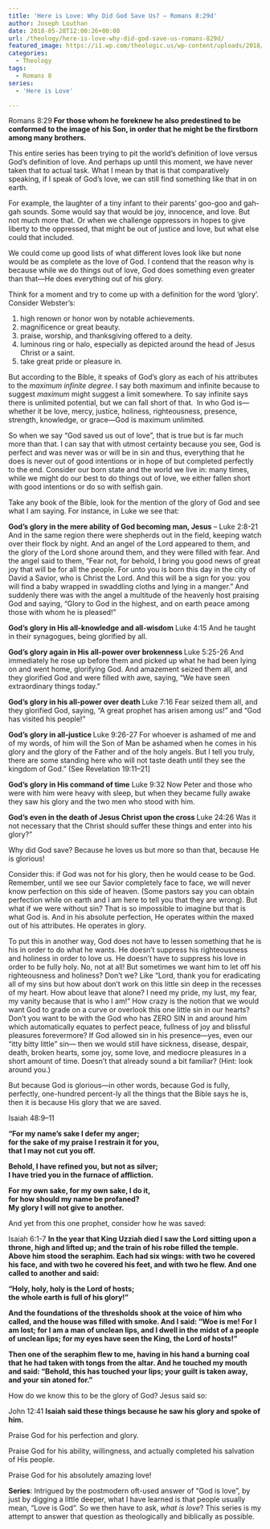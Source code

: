 ```yaml
---
title: 'Here is Love: Why Did God Save Us? – Romans 8:29d'
author: Joseph Louthan
date: 2018-05-28T12:00:26+00:00
url: /theology/here-is-love-why-did-god-save-us-romans-829d/
featured_image: https://i1.wp.com/theologic.us/wp-content/uploads/2018/05/seraphimandisaiah.jpg?resize=825%2C510
categories:
  - Theology
tags:
  - Romans 8
series:
  - 'Here is Love'

---
```

<p class="p1">
  Romans 8:29<b><i> </i>For those whom he foreknew he also predestined to be conformed to the image of his Son, in order that he might be the firstborn among many brothers. </b>
</p>

<p class="p1">
  This entire series has been trying to pit the world’s definition of love versus God’s definition of love. And perhaps up until this moment, we have never taken that to actual task. What I mean by that is that comparatively speaking, if I speak of God’s love, we can still find something like that in on earth.
</p>

<p class="p1">
  For example, the laughter of a tiny infant to their parents’ goo-goo and gah-gah sounds. Some would say that would be joy, innocence, and love. But not much more that. Or when we challenge oppressors in hopes to give liberty to the oppressed, that might be out of justice and love, but what else could that included.
</p>

<p class="p1">
  We could come up good lists of what different loves look like but none would be as complete as the love of God. I contend that the reason why is because while we do things out of love, God does something even greater than that—He does everything out of his glory.
</p>

<p class="p1">
  Think for a moment and try to come up with a definition for the word ‘glory’. Consider Webster’s:
</p>

<ol class="ol1">
  <li class="li1">
    high renown or honor won by notable achievements.
  </li>
  <li class="li1">
    magnificence or great beauty.
  </li>
  <li class="li1">
    praise, worship, and thanksgiving offered to a deity.
  </li>
  <li class="li1">
    luminous ring or halo, especially as depicted around the head of Jesus Christ or a saint.
  </li>
  <li class="li1">
    take great pride or pleasure in.
  </li>
</ol>

<p class="p1">
  But according to the Bible, it speaks of God’s glory as each of his attributes to the <i>maximum infinite degree</i>. I say both maximum and infinite because to suggest <i>maximum</i> might suggest a limit somewhere. To say infinite says there is unlimited potential, but we can fall short of that.<span class="Apple-converted-space">  </span>In who God is—whether it be love, mercy, justice, holiness, righteousness, presence, strength, knowledge, or grace—God is maximum unlimited.
</p>

<p class="p1">
  So when we say “God saved us out of love”, that is true but is far much more than that. I can say that with utmost certainty because you see, God is perfect and was never was or will be in sin and thus, everything that he does is never out of good intentions or in hope of but completed perfectly to the end. Consider our born state and the world we live in: many times, while we might do our best to do things out of love, we either fallen short with good intentions or do so with selfish gain.
</p>

<p class="p1">
  Take any book of the Bible, look for the mention of the glory of God and see what I am saying. For instance, in Luke we see that:
</p>

<p class="p1">
  <b>God’s glory in the mere ability of God becoming man, Jesus</b> &#8211; Luke 2:8-21 And in the same region there were shepherds out in the field, keeping watch over their flock by night. And an angel of the Lord appeared to them, and the glory of the Lord shone around them, and they were filled with fear. And the angel said to them, “Fear not, for behold, I bring you good news of great joy that will be for all the people. For unto you is born this day in the city of David a Savior, who is Christ the Lord. And this will be a sign for you: you will find a baby wrapped in swaddling cloths and lying in a manger.” And suddenly there was with the angel a multitude of the heavenly host praising God and saying, “Glory to God in the highest, and on earth peace among those with whom he is pleased!”
</p>

<p class="p1">
  <b>God’s glory in His all-knowledge and all-wisdom</b> Luke 4:15 And he taught in their synagogues, being glorified by all.
</p>

<p class="p1">
  <b>God’s glory again in His all-power over brokenness </b>Luke 5:25-26 And immediately he rose up before them and picked up what he had been lying on and went home, glorifying God. And amazement seized them all, and they glorified God and were filled with awe, saying, “We have seen extraordinary things today.”
</p>

<p class="p1">
  <b>God’s glory in his all-power over death </b>Luke 7:16 Fear seized them all, and they glorified God, saying, “A great prophet has arisen among us!” and “God has visited his people!”
</p>

<p class="p1">
  <b>God’s glory in all-justice </b>Luke 9:26-27 For whoever is ashamed of me and of my words, of him will the Son of Man be ashamed when he comes in his glory and the glory of the Father and of the holy angels. But I tell you truly, there are some standing here who will not taste death until they see the kingdom of God.” (See Revelation 19:11–21]
</p>

<p class="p1">
  <b>God’s glory in His command of time</b> Luke 9:32 Now Peter and those who were with him were heavy with sleep, but when they became fully awake they saw his glory and the two men who stood with him.
</p>

<p class="p1">
  <b>God’s even in the death of Jesus Christ upon the cross </b>Luke 24:26 Was it not necessary that the Christ should suffer these things and enter into his glory?”
</p>

<p class="p1">
  Why did God save? Because he loves us but more so than that, because He is glorious!
</p>

<p class="p1">
  Consider this: if God was not for his glory, then he would cease to be God. Remember, until we see our Savior completely face to face, we will never know perfection on this side of heaven. (Some pastors say you can obtain perfection while on earth and I am here to tell you that they are wrong). But what if we were without sin? That is so impossible to imagine but that is what God is. And in his absolute perfection, He operates within the maxed out of his attributes. He operates in glory.
</p>

<p class="p1">
  To put this in another way, God does not have to lessen something that he is his in order to do what he wants. He doesn’t suppress his righteousness and holiness in order to love us. He doesn’t have to suppress his love in order to be fully holy. No, not at all! But sometimes we want him to let off his righteousness and holiness? Don’t we? Like “Lord, thank you for eradicating all of my sins but how about don’t work on this little sin deep in the recesses of my heart. How about leave that alone? I need my pride, my lust, my fear, my vanity because that is who I am!” How crazy is the notion that we would want God to grade on a curve or overlook this one little sin in our hearts? Don’t you want to be with the God who has ZERO SIN in and around him which automatically equates to perfect peace, fullness of joy and blissful pleasures forevermore? If God allowed sin in his presence—yes, even our “itty bitty little” sin— then we would still have sickness, disease, despair, death, broken hearts, some joy, some love, and mediocre pleasures in a short amount of time. Doesn’t that already sound a bit familiar? (Hint: look around you.)
</p>

<p class="p1">
  But because God is glorious—in other words, because God is fully, perfectly, one-hundred percent-ly all the things that the Bible says he is, then it is because His glory that we are saved.
</p>

<p class="p1">
  Isaiah 48:9–11
</p>

<p class="p2">
  <b>“For my name’s sake I defer my anger;<br /> for the sake of my praise I restrain it for you,<br /> that I may not cut you off.</b>
</p>

<p class="p2">
  <b>Behold, I have refined you, but not as silver;<br /> I have tried you in the furnace of affliction.</b>
</p>

<p class="p2">
  <b>For my own sake, for my own sake, I do it,<br /> for how should my name be profaned?<br /> My glory I will not give to another.</b>
</p>

<p class="p1">
  And yet from this one prophet, consider how he was saved:
</p>

<p class="p1">
  Isaiah 6:1-7 <b>In the year that King Uzziah died I saw the Lord sitting upon a throne, high and lifted up; and the train of his robe filled the temple. Above him stood the seraphim. Each had six wings: with two he covered his face, and with two he covered his feet, and with two he flew. And one called to another and said:</b>
</p>

<p class="p1">
  <b>“Holy, holy, holy is the Lord of hosts;<br /> the whole earth is full of his glory!”</b>
</p>

<p class="p1">
  <b>And the foundations of the thresholds shook at the voice of him who called, and the house was filled with smoke. And I said: “Woe is me! For I am lost; for I am a man of unclean lips, and I dwell in the midst of a people of unclean lips; for my eyes have seen the King, the Lord of hosts!”</b>
</p>

<p class="p1">
  <b>Then one of the seraphim flew to me, having in his hand a burning coal that he had taken with tongs from the altar. And he touched my mouth and said: “Behold, this has touched your lips; your guilt is taken away, and your sin atoned for.”</b>
</p>

<p class="p1">
  How do we know this to be the glory of God? Jesus said so:
</p>

<p class="p1">
  John 12:41 <b>Isaiah said these things because he saw his glory and spoke of him.</b>
</p>

<p class="p1">
  Praise God for his perfection and glory.
</p>

<p class="p1">
  Praise God for his ability, willingness, and actually completed his salvation of His people.
</p>

<p class="p1">
  Praise God for his absolutely amazing love!
</p>

<p class="p4">
  <b>Series</b>: Intrigued by the postmodern oft-used answer of “God is love”, by just by digging a little deeper, what I have learned is that people usually mean, “Love is God”. So we then have to ask, <i>what is love</i>? This series is my attempt to answer that question as theologically and biblically as possible.
</p>